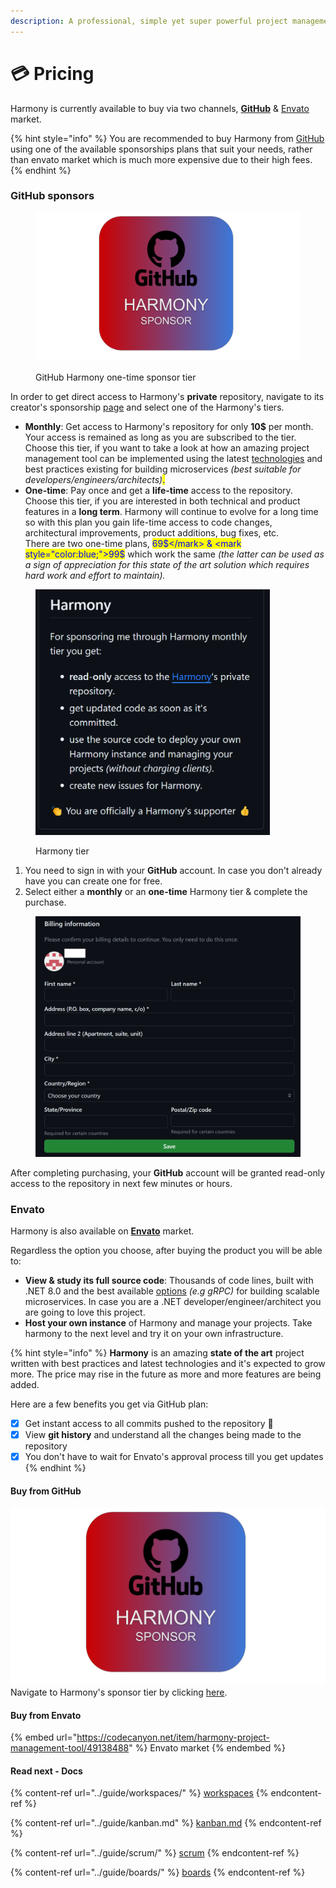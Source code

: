 ```yaml
---
description: A professional, simple yet super powerful project management tool.
---
```


# 💳 Pricing

Harmony is currently available to buy via two channels, [**GitHub**](https://github.com/sponsors/chsakell) &  [Envato](https://codecanyon.net/item/harmony-project-management-tool/49138488) market.

{% hint style="info" %}
You are recommended to buy Harmony from [GitHub](https://github.com/sponsors/chsakell) using one of the available sponsorships plans that suit your needs, rather than envato market which is much more expensive due to their high fees.&#x20;
{% endhint %}

### GitHub sponsors

<figure><img src="../.gitbook/assets/harmony-sponsor-link.png" alt="" width="563"><figcaption><p>GitHub Harmony one-time sponsor tier</p></figcaption></figure>

In order to get direct access to Harmony's **private** repository, navigate to its creator's sponsorship [page](https://github.com/sponsors/chsakell) and select one of the Harmony's tiers.&#x20;

* **Monthly**: Get access to Harmony's repository for only **10$** per month. Your access is remained as long as you are subscribed to the tier. \
  Choose this tier, if you want to take a look at how an amazing project management tool can be implemented using the latest [technologies](technology.md) and best practices existing for building microservices _(best suitable for developers/engineers/architects)_<mark style="color:blue;">.</mark>
* **One-time**: Pay once and get a **life-time** access to the repository.  \
  Choose this tier, if you are interested in both technical and product features in a **long term**.  Harmony will continue to evolve for a long time so with this plan you gain life-time access to code changes, architectural improvements, product additions, bug fixes, etc.\
  There are two one-time plans, <mark style="color:blue;">69$</mark> & <mark style="color:blue;">99$</mark> which work the same _(the latter can be used as a sign of appreciation for this state of the art solution which requires hard work and effort to maintain)._

<figure><img src="../.gitbook/assets/harmony-monthly-tier.png" alt="" width="375"><figcaption><p>Harmony tier</p></figcaption></figure>

1. You need to sign in with your **GitHub** account. In case you don't already have you can create one for free.
2. Select either a **monthly** or an **one-time** Harmony tier & complete the purchase.

<figure><img src="../.gitbook/assets/github-sponsors-billing.png" alt="" width="563"><figcaption></figcaption></figure>

After completing purchasing, your **GitHub** account will be granted read-only access to the repository in next few minutes or hours.

### Envato

Harmony is also available on [**Envato**](https://codecanyon.net/item/harmony-project-management-tool/49138488) market.&#x20;

Regardless the option you choose, after buying the product you will be able to:

* **View & study its full source code**: Thousands of code lines, built with .NET 8.0 and the best available [options](technology.md) _(e.g gRPC)_ for building scalable microservices. In case you are a .NET developer/engineer/architect you are going to love this project.
* **Host your own instance** of Harmony and manage your projects. Take harmony to the next level and try it on your own infrastructure.

{% hint style="info" %}
**Harmony** is an amazing **state of the art** project written with best practices and latest technologies and it's expected to grow more. The price may rise in the future as more and more features are being added.

Here are a few benefits you get via GitHub plan:

* [x] Get instant access to all commits pushed to the repository :muscle:&#x20;
* [x] View **git history** and understand all the changes being made to the repository
* [x] You don't have to wait for Envato's approval process till you get updates
{% endhint %}

#### Buy from GitHub

<img src="../.gitbook/assets/harmony-sponsor-link.png" alt="" data-size="original">Navigate to Harmony's sponsor tier by clicking [here](https://github.com/sponsors/chsakell).&#x20;

#### Buy from Envato

{% embed url="https://codecanyon.net/item/harmony-project-management-tool/49138488" %}
Envato market
{% endembed %}

#### Read next - Docs

{% content-ref url="../guide/workspaces/" %}
[workspaces](../guide/workspaces/)
{% endcontent-ref %}

{% content-ref url="../guide/kanban.md" %}
[kanban.md](../guide/kanban.md)
{% endcontent-ref %}

{% content-ref url="../guide/scrum/" %}
[scrum](../guide/scrum/)
{% endcontent-ref %}

{% content-ref url="../guide/boards/" %}
[boards](../guide/boards/)
{% endcontent-ref %}
